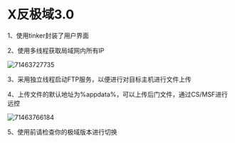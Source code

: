 # X反极域3.0

1、使用tinker封装了用户界面

2、使用多线程获取局域网内所有IP

![71463727735](C:\Users\48523\AppData\Local\Temp\1714637277354.png)

3、采用独立线程启动FTP服务，以便进行对目标主机进行文件上传

4、上传文件的默认地址为%appdata%，可以上传后门文件，通过CS/MSF进行远控

![71463766184](C:\Users\48523\AppData\Local\Temp\1714637661847.png)

5、使用前请检查你的极域版本进行切换

